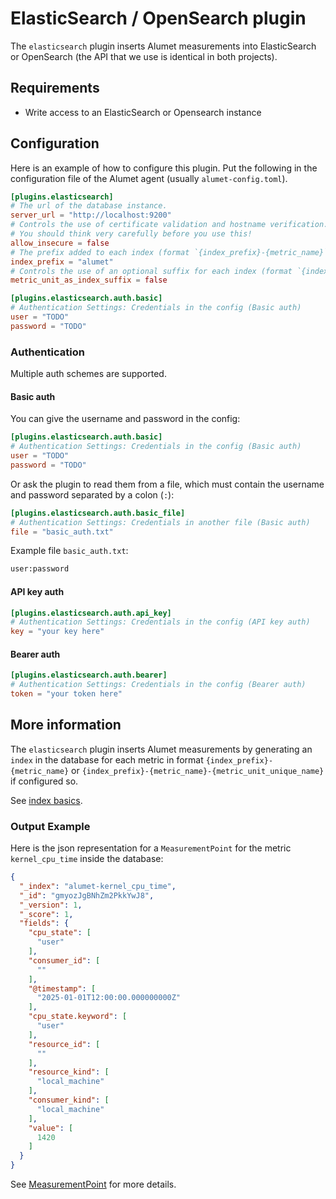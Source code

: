 # ElasticSearch / OpenSearch plugin

The `elasticsearch` plugin inserts Alumet measurements into ElasticSearch or OpenSearch (the API that we use is identical in both projects).

## Requirements

- Write access to an ElasticSearch or Opensearch instance

## Configuration

Here is an example of how to configure this plugin.
Put the following in the configuration file of the Alumet agent (usually `alumet-config.toml`).

```toml
[plugins.elasticsearch]
# The url of the database instance.
server_url = "http://localhost:9200"
# Controls the use of certificate validation and hostname verification.
# You should think very carefully before you use this!
allow_insecure = false
# The prefix added to each index (format `{index_prefix}-{metric_name}`).
index_prefix = "alumet"
# Controls the use of an optional suffix for each index (format `{index_prefix}-{metric_name}-{metric_unit_unique_name}`).
metric_unit_as_index_suffix = false

[plugins.elasticsearch.auth.basic]
# Authentication Settings: Credentials in the config (Basic auth)
user = "TODO"
password = "TODO"
```

### Authentication

Multiple auth schemes are supported.

#### Basic auth

You can give the username and password in the config:

```toml
[plugins.elasticsearch.auth.basic]
# Authentication Settings: Credentials in the config (Basic auth)
user = "TODO"
password = "TODO"
```

Or ask the plugin to read them from a file, which must contain the username and password separated by a colon (`:`):

```toml
[plugins.elasticsearch.auth.basic_file]
# Authentication Settings: Credentials in another file (Basic auth)
file = "basic_auth.txt"
```

Example file `basic_auth.txt`:

```txt
user:password
```

#### API key auth

```toml
[plugins.elasticsearch.auth.api_key]
# Authentication Settings: Credentials in the config (API key auth)
key = "your key here"
```

#### Bearer auth

```toml
[plugins.elasticsearch.auth.bearer]
# Authentication Settings: Credentials in the config (Bearer auth)
token = "your token here"
```

## More information

The `elasticsearch` plugin inserts Alumet measurements by generating an `index` in the database for each metric in format `{index_prefix}-{metric_name}` or `{index_prefix}-{metric_name}-{metric_unit_unique_name}` if configured so.

See [index basics](https://www.elastic.co/docs/manage-data/data-store/index-basics).

### Output Example

Here is the json representation for a `MeasurementPoint` for the metric `kernel_cpu_time` inside the database:

```json
{
  "_index": "alumet-kernel_cpu_time",
  "_id": "gmyozJgBNhZm2PkkYwJ8",
  "_version": 1,
  "_score": 1,
  "fields": {
    "cpu_state": [
      "user"
    ],
    "consumer_id": [
      ""
    ],
    "@timestamp": [
      "2025-01-01T12:00:00.000000000Z"
    ],
    "cpu_state.keyword": [
      "user"
    ],
    "resource_id": [
      ""
    ],
    "resource_kind": [
      "local_machine"
    ],
    "consumer_kind": [
      "local_machine"
    ],
    "value": [
      1420
    ]
  }
}
```

See [MeasurementPoint](https://docs.rs/alumet/latest/alumet/measurement/struct.MeasurementPoint.html) for more details.
